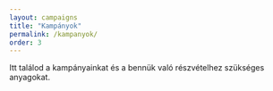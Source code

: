 ```yaml
---
layout: campaigns
title: "Kampányok"
permalink: /kampanyok/
order: 3
---
```

Itt találod a kampányainkat és a bennük való részvételhez szükséges anyagokat.
